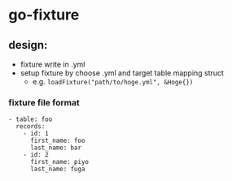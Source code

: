 # go-fixture

## design:

* fixture write in .yml
* setup fixture by choose .yml and target table mapping struct
  * e.g. `loadFixture("path/to/hoge.yml", &Hoge{})`

### fixture file format

```
- table: foo
  records:
    - id: 1
      first_name: foo
      last_name: bar
    - id: 2
      first_name: piyo
      last_name: fuga
```
